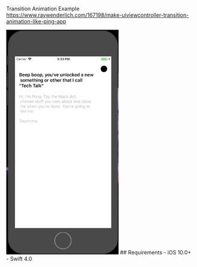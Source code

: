 Transition Animation Example
https://www.raywenderlich.com/167198/make-uiviewcontroller-transition-animation-like-ping-app

<img src="https://raw.githubusercontent.com/quocnb/PingAppLikeAnimation/master/results.gif" width="300">
## Requirements
- iOS 10.0+
- Swift 4.0

